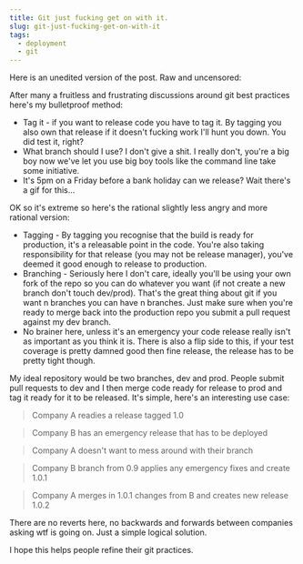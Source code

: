 ```yaml
---
title: Git just fucking get on with it.
slug: git-just-fucking-get-on-with-it
tags:
  - deployment
  - git
---
```

Here is an unedited version of the post. Raw and uncensored:

After many a fruitless and frustrating discussions around git best practices here's my bulletproof method:

   * Tag it - if you want to release code you have to tag it. By tagging you also own that release if it doesn't fucking work I'll hunt you down. You did test it, right?
   * What branch should I use? I don't give a shit. I really don't, you're a big boy now we've let you use big boy tools like the command line take some initiative.
   * It's 5pm on a Friday before a bank holiday can we release? Wait there's a gif for this...


OK so it's extreme so here's the rational slightly less angry and more rational version:

   * Tagging  - By tagging you recognise that the build is ready for production, it's a releasable point in the code. You're also taking responsibility for that release (you may not be release manager), you've deemed it good enough to release to production.
   * Branching - Seriously here I don't care, ideally you'll be using your own fork of the repo so you can do whatever you want (if not create a new branch don't touch dev/prod). That's the great thing about git if you want n branches you can have n branches. Just make sure when you're ready to merge back into the production repo you submit a pull request against my dev branch.
   * No brainer here, unless it's an emergency your code release really isn't as important as you think it is. There is also a flip side to this, if your test coverage is pretty damned good then fine release, the release has to be pretty tight though.

My ideal repository would be two branches, dev and prod. People submit pull requests to dev and I then merge code ready for release to prod and tag it ready for it to be released. It's simple, here's an interesting use case:

> Company A readies a release tagged 1.0

> Company B has an emergency release that has to be deployed

> Company A doesn't want to mess around with their branch

> Company B branch from 0.9 applies any emergency fixes and create 1.0.1

> Company A merges in 1.0.1 changes from B and creates new release 1.0.2

There are no reverts here, no backwards and forwards between companies asking wtf is going on. Just a simple logical solution.

I hope this helps people refine their git practices.
